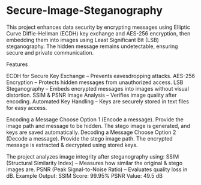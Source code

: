 # Secure-Image-Steganography
This project enhances data security by encrypting messages using Elliptic Curve Diffie-Hellman (ECDH) key exchange and AES-256 encryption, then embedding them into images using Least Significant Bit (LSB) steganography. The hidden message remains undetectable, ensuring secure and private communication.

Features

ECDH for Secure Key Exchange – Prevents eavesdropping attacks.
AES-256 Encryption – Protects hidden messages from unauthorized access.
LSB Steganography – Embeds encrypted messages into images without visual distortion.
SSIM & PSNR Image Analysis – Verifies image quality after encoding.
Automated Key Handling – Keys are securely stored in text files for easy access.

Encoding a Message
Choose Option 1 (Encode a message).
Provide the image path and message to be hidden.
The stego image is generated, and keys are saved automatically.
Decoding a Message
Choose Option 2 (Decode a message).
Provide the stego image path.
The encrypted message is extracted & decrypted using stored keys.

The project analyzes image integrity after steganography using:
SSIM (Structural Similarity Index) – Measures how similar the original & stego images are.
PSNR (Peak Signal-to-Noise Ratio) – Evaluates quality loss in dB.
Example Output:
SSIM Score: 99.95%
PSNR Value: 49.5 dB

